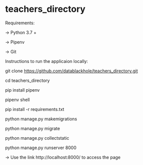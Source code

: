 # teachers_directory

Requirements:

-> Python 3.7 +

-> Pipenv

-> Git


Instructions to run the applicaion locally:

git clone https://github.com/datablackhole/teachers_directory.git

cd teachers_directory

pip install pipenv

pipenv shell

pip install -r requirements.txt

python manage.py makemigrations

python manage.py migrate

python manage.py collectstatic

python manage.py runserver 8000

-> Use the link http://localhost:8000/ to access the page

